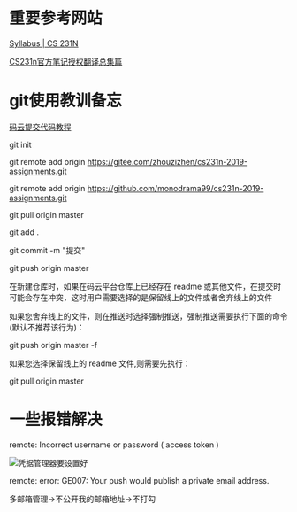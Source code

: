 # 重要参考网站

[Syllabus | CS 231N](http://vision.stanford.edu/teaching/cs231n/syllabus.html)

[CS231n官方笔记授权翻译总集篇](https://zhuanlan.zhihu.com/p/21930884)




# git使用教训备忘

[码云提交代码教程](https://gitee.com/help/articles/4122)

git init

git remote add origin https://gitee.com/zhouzizhen/cs231n-2019-assignments.git

git remote add origin https://github.com/monodrama99/cs231n-2019-assignments.git

git pull origin master

git add .

git commit -m "提交"

git push origin master

在新建仓库时，如果在码云平台仓库上已经存在 readme 或其他文件，在提交时可能会存在冲突，这时用户需要选择的是保留线上的文件或者舍弃线上的文件

如果您舍弃线上的文件，则在推送时选择强制推送，强制推送需要执行下面的命令(默认不推荐该行为)：

git push origin master -f

如果您选择保留线上的 readme 文件,则需要先执行：

git pull origin master

# 一些报错解决

remote: Incorrect username or password ( access token )

![凭据管理器要设置好](https://images.gitee.com/uploads/images/2020/0218/123039_c1cbe4f8_2114684.jpeg "gitee凭据.jpg")

remote: error: GE007: Your push would publish a private email address.

多邮箱管理→不公开我的邮箱地址→不打勾
